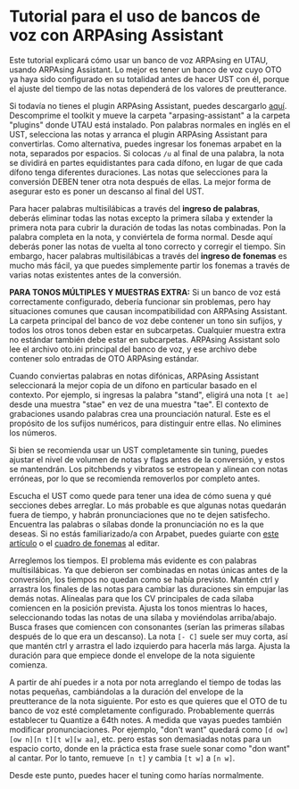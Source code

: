 # Tutorial para el uso de bancos de voz con ARPAsing Assistant

Este tutorial explicará cómo usar un banco de voz ARPAsing en UTAU, usando ARPAsing Assistant.
Lo mejor es tener un banco de voz cuyo OTO ya haya sido configurado en su totalidad antes de hacer UST con él, porque el ajuste del tiempo de las notas dependerá de los valores de preutterance.

Si todavía no tienes el plugin ARPAsing Assistant, puedes descargarlo [aquí](). Descomprime el toolkit y mueve la carpeta "arpasing-assistant" a la carpeta "plugins" donde UTAU está instalado.
Pon palabras normales en inglés en el UST, selecciona las notas y arranca el plugin ARPAsing Assistant para convertirlas. Como alternativa, puedes ingresar los fonemas arpabet en la nota, separados por espacios. Si colocas `/u` al final de una palabra, la nota se dividirá en partes equidistantes para cada dífono, en lugar de que cada dífono tenga diferentes duraciones.
Las notas que selecciones para la conversión DEBEN tener otra nota después de ellas. La mejor forma de asegurar esto es poner un descanso al final del UST.

Para hacer palabras multisilábicas a través del **ingreso de palabras**, deberás eliminar todas las notas excepto la primera sílaba y extender la primera nota para cubrir la duración de todas las notas combinadas. Pon la palabra completa en la nota, y conviértela de forma normal. Desde aquí deberás poner las notas de vuelta al tono correcto y corregir el tiempo.
Sin embargo, hacer palabras multisilábicas a través del **ingreso de fonemas** es mucho más fácil, ya que puedes simplemente partir los fonemas a través de varias notas existentes antes de la conversión.

**PARA TONOS MÚLTIPLES Y MUESTRAS EXTRA:** Si un banco de voz está correctamente configurado, debería funcionar sin problemas, pero hay situaciones comunes que causan incompatibilidad con ARPAsing Assistant. La carpeta principal del banco de voz debe contener un tono sin sufijos, y todos los otros tonos deben estar en subcarpetas. Cualquier muestra extra no estándar también debe estar en subcarpetas. ARPAsing Assistant solo lee el archivo oto.ini principal del banco de voz, y ese archivo debe contener solo entradas de OTO ARPAsing estándar.

Cuando conviertas palabras en notas difónicas, ARPAsing Assistant seleccionará la mejor copia de un dífono en particular basado en el contexto. Por ejemplo, si ingresas la palabra "stand", eligirá una nota `[t ae]` desde una muestra "stae" en vez de una muestra "tae". El contexto de grabaciones usando palabras crea una prounciación natural. Este es el propósito de los sufijos numéricos, para distinguir entre ellas. No elimines los números.

Si bien se recomienda usar un UST completamente sin tuning, puedes ajustar el nivel de volumen de notas y flags antes de la conversión, y estos se mantendrán.
Los pitchbends y vibratos se estropean y alinean con notas erróneas, por lo que se recomienda removerlos por completo antes.

Escucha el UST como quede para tener una idea de cómo suena y qué secciones debes arreglar. Lo más probable es que algunas notas quedarán fuera de tiempo, y habrán pronunciaciones que no te dejen satisfecho.
Encuentra las palabras o sílabas donde la pronunciación no es la que deseas. Si no estás familiarizado/a con Arpabet, puedes guiarte con [este artículo]() o el [cuadro de fonemas]() al editar.

Arreglemos los tiempos. El problema más evidente es con palabras multisilábicas. Ya que debieron ser combinadas en notas únicas antes de la conversión, los tiempos no quedan como se había previsto. Mantén ctrl y arrastra los finales de las notas para cambiar las duraciones sin empujar las demás notas. Alínealas para que los CV principales de cada sílaba comiencen en la posición prevista. Ajusta los tonos mientras lo haces, seleccionando todas las notas de una sílaba y moviéndolas arriba/abajo.
Busca frases que comiencen con consonantes (serían las primeras sílabas después de lo que era un descanso). La nota `[- C]` suele ser muy corta, así que mantén ctrl y arrastra el lado izquierdo para hacerla más larga. Ajusta la duración para que empiece donde el envelope de la nota siguiente comienza.

A partir de ahí puedes ir a nota por nota arreglando el tiempo de todas las notas pequeñas, cambiándolas a la duración del envelope de la preutterance de la nota siguiente.
Por esto es que quieres que el OTO de tu banco de voz esté completamente configurado. Probablemente querrás establecer tu Quantize a 64th notes.
A medida que vayas puedes también modificar pronunciaciones. Por ejemplo, "don't want" quedará como `[d ow][ow n][n t][t w][w aa]`, etc. pero estas son demasiadas notas para un espacio corto, donde en la práctica esta frase suele sonar como "don want" al cantar. Por lo tanto, remueve `[n t]` y cambia `[t w]` a `[n w]`.

Desde este punto, puedes hacer el tuning como harías normalmente.

